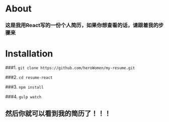 #  About

###		这是我用React写的一份个人简历，如果你想查看的话，请跟着我的步骤来

#  Installation

###1.  ``` git clone https://github.com/heroWomen/my-resume.git ```

###2.  ``` cd resume-react ```

###3.  ``` npm install ```

###4.  ``` gulp watch ```

##  然后你就可以看到我的简历了！！！
